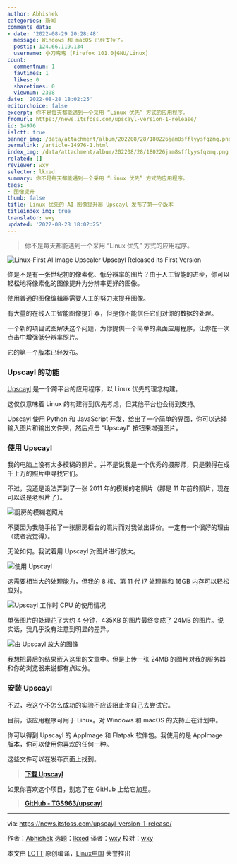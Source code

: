 ```yaml
---
author: Abhishek
categories: 新闻
comments_data:
- date: '2022-08-29 20:28:48'
  message: Windows 和 macOS 已经支持了。
  postip: 124.66.119.134
  username: 小刀弯弯 [Firefox 101.0|GNU/Linux]
count:
  commentnum: 1
  favtimes: 1
  likes: 0
  sharetimes: 0
  viewnum: 2308
date: '2022-08-28 18:02:25'
editorchoice: false
excerpt: 你不是每天都能遇到一个采用 “Linux 优先” 方式的应用程序。
fromurl: https://news.itsfoss.com/upscayl-version-1-release/
id: 14976
islctt: true
banner_img: /data/attachment/album/202208/28/180226jam8sfflyysfqzmq.png
permalink: /article-14976-1.html
index_img: /data/attachment/album/202208/28/180226jam8sfflyysfqzmq.png.thumb.jpg
related: []
reviewer: wxy
selector: lkxed
summary: 你不是每天都能遇到一个采用 “Linux 优先” 方式的应用程序。
tags:
- 图像提升
thumb: false
title: Linux 优先的 AI 图像提升器 Upscayl 发布了第一个版本
titleindex_img: true
translator: wxy
updated: '2022-08-28 18:02:25'
---
```



> 
> 你不是每天都能遇到一个采用 “Linux 优先” 方式的应用程序。
> 
> 
> 


![Linux-First AI Image Upscaler Upscayl Released its First Version](/data/attachment/album/202208/28/180226jam8sfflyysfqzmq.png)


你是不是有一张世纪初的像素化、低分辨率的图片？由于人工智能的进步，你可以轻松地将像素化的图像提升为分辨率更好的图像。


使用普通的图像编辑器需要人工的努力来提升图像。


有大量的在线人工智能图像提升器，但是你不能信任它们对你的数据的处理。


一个新的项目试图解决这个问题，为你提供一个简单的桌面应用程序，让你在一次点击中增强低分辨率照片。


它的第一个版本已经发布。


### Upscayl 的功能


[Upscayl](https://github.com/TGS963/upscayl) 是一个跨平台的应用程序，以 Linux 优先的理念构建。


这仅仅意味着 Linux 的构建得到优先考虑，但其他平台也会得到支持。


Upscayl 使用 Python 和 JavaScript 开发，给出了一个简单的界面，你可以选择输入图片和输出文件夹，然后点击 “Upscayl” 按钮来增强图片。


### 使用 Upscayl


我的电脑上没有太多模糊的照片。并不是说我是一个优秀的摄影师，只是懒得在成千上万的照片中寻找它们。


不过，我还是设法弄到了一张 2011 年的模糊的老照片（那是 11 年前的照片，现在可以说是老照片了）。


![厨房的模糊老照片](/data/attachment/album/202208/28/180227owm665vhv54qzv5q.jpg)


不要因为我随手拍了一张厨房柜台的照片而对我做出评价。一定有一个很好的理由（或者我觉得）。


无论如何。我试着用 Upscayl 对图片进行放大。


![使用 Upscayl](/data/attachment/album/202208/28/180228dszomezhesbqrv2e.png)


这需要相当大的处理能力，但我的 8 核、第 11 代 i7 处理器和 16GB 内存可以轻松应对。


![Upscayl 工作时 CPU 的使用情况](/data/attachment/album/202208/28/180229hq01bq0ntxtut10w.png)


单张图片的处理花了大约 4 分钟，435KB 的图片最终变成了 24MB 的图片。说实话，我几乎没有注意到明显的差异。


![由 Upscayl 放大的图像](/data/attachment/album/202208/28/180230xn9qe9fqyyomewf6.png)


我想把最后的结果嵌入这里的文章中。但是上传一张 24MB 的图片对我的服务器和你的浏览器来说都有点过分。


### 安装 Upscayl


不过，我这个不怎么成功的实验不应该阻止你自己去尝试它。


目前，该应用程序可用于 Linux。对 Windows 和 macOS 的支持正在计划中。


你可以得到 Upscayl 的 AppImage 和 Flatpak 软件包。我使用的是 AppImage 版本，你可以使用你喜欢的任何一种。


这些文件可以在发布页面上找到。



> 
> **[下载 Upscayl](https://github.com/TGS963/upscayl/releases)**
> 
> 
> 


如果你喜欢这个项目，别忘了在 GitHub 上给它加星。



> 
> **[GitHub - TGS963/upscayl](https://github.com/TGS963/upscayl)**
> 
> 
> 




---


via: <https://news.itsfoss.com/upscayl-version-1-release/>


作者：[Abhishek](https://news.itsfoss.com/author/abhishek/) 选题：[lkxed](https://github.com/lkxed) 译者：[wxy](https://github.com/wxy) 校对：[wxy](https://github.com/wxy)


本文由 [LCTT](https://github.com/LCTT/TranslateProject) 原创编译，[Linux中国](https://linux.cn/) 荣誉推出